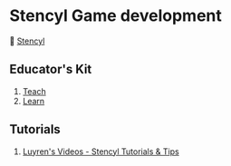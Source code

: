# Stencyl Game development

:link: [Stencyl](https://www.stencyl.com/)

## Educator's Kit

1. [Teach](http://www.stencyl.com/teach/)
2. [Learn](http://www.stencyl.com/learn/)

## Tutorials

1. [Luyren's Videos - Stencyl Tutorials & Tips](https://www.youtube.com/user/ViolinistPenguin/videos)
